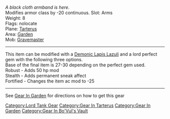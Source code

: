 *A black cloth armband is here.*  
Modifies armor class by -20 continuous. Slot: Arms  
Weight: 8  
Flags: nolocate  
Plane: [Tarterus](:Category:Tarterus.md "wikilink")  
Area: [Garden](:Category:Garden.md "wikilink")  
Mob: [Gravemaster](Gravemaster "wikilink")  

------------------------------------------------------------------------

This item can be modified with a [Demonic Lapis
Lazuli](Demonic_Lapis_Lazuli "wikilink") and a lord perfect gem with the
following three options.  
Base of the final item is 27-30 depending on the perfect gem used.  
Robust - Adds 50 hp mod  
Stealth - Adds permanent sneak affect  
Fortified - Changes the item ac mod to -25  

------------------------------------------------------------------------

See [Gear In Garden](:Category:Gear_In_Garden.md "wikilink") for
directions on how to get this gear

[Category:Lord Tank Gear](Category:Lord_Tank_Gear "wikilink")
[Category:Gear In Tarterus](Category:Gear_In_Tarterus "wikilink")
[Category:Gear In Garden](Category:Gear_In_Garden "wikilink")
[Category:Gear In Bo'Vul's
Vault](Category:Gear_In_Bo'Vul's_Vault "wikilink")
